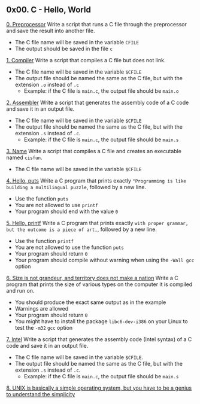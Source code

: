 ## 0x00. C - Hello, World      
[0. Preprocessor]() Write a script that runs a C file through the preprocessor and save the result into another file.
* The C file name will be saved in the variable `CFILE`     
* The output should be saved in the file `c`     

[1. Compiler]() Write a script that compiles a C file but does not link.       
* The C file name will be saved in the variable `$CFILE`      
* The output file should be named the same as the C file, but with the extension `.o` instead of `.c`
  * Example: if the C file is `main.c`, the output file should be `main.o`    

[2. Assembler]() Write a script that generates the assembly code of a C code and save it in an output file.    
* The C file name will be saved in the variable `$CFILE`
* The output file should be named the same as the C file, but with the extension `.s` instead of `.c`.
  * Example: if the C file is `main.c`, the output file should be `main.s`

[3. Name]() Write a script that compiles a C file and creates an executable named `cisfun`.     
* The C file name will be saved in the variable `$CFILE`        

[4. Hello, puts]() Write a C program that prints exactly `"Programming is like building a multilingual puzzle`, followed by a new line.       
* Use the function `puts`
* You are not allowed to use `printf`
* Your program should end with the value `0`        

[5. Hello, printf]() Write a C program that prints exactly `with proper grammar, but the outcome is a piece of art,`, followed by a new line.        
* Use the function `printf`
* You are not allowed to use the function `puts`
* Your program should return `0`
* Your program should compile without warning when using the `-Wall gcc` option          

[6. Size is not grandeur, and territory does not make a nation]() Write a C program that prints the size of various types on the computer it is compiled and run on.        
* You should produce the exact same output as in the example         
* Warnings are allowed          
* Your program should return `0`
* You might have to install the package `libc6-dev-i386` on your Linux to test the `-m32` `gcc` option          

[7. Intel]() Write a script that generates the assembly code (Intel syntax) of a C code and save it in an output file.      
* The C file name will be saved in the variable `$CFILE`.
* The output file should be named the same as the C file, but with the extension `.s` instead of `.c`.
  * Example: if the C file is `main.c`, the output file should be `main.s`      

[8. UNIX is basically a simple operating system, but you have to be a genius to understand the simplicity]() 
